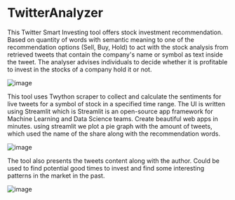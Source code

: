 # TwitterAnalyzer

This Twitter Smart Investing tool offers stock investment recommendation.
Based on quantity of words with semantic meaning to one of the recommendation options (Sell, Buy, Hold) to act with the stock analysis from retrieved 
tweets that contain the company's name or symbol as text inside the tweet.
The analyser advises individuals to decide whether it is profitable to invest in the stocks of a company hold it or not.

![image](https://user-images.githubusercontent.com/48416212/172024851-dad58c8d-fe3f-4ed2-af94-b26dea5bbddb.png)

This tool uses Twython scraper to collect and calculate the sentiments for live tweets for a
symbol of stock in a specified time range.
The UI is written using Streamlit which is Streamlit is an open-source app framework for Machine Learning and Data Science teams. 
Create beautiful web apps in minutes. using streamlit we plot a pie graph with the amount of tweets,
which used the name of the share along with the recommendation words.

![image](https://user-images.githubusercontent.com/48416212/172024882-f004a379-4fda-41ca-b537-873f7621af65.png)

The tool also presents the tweets content along with the author.
Could be used to find potential good times to invest and find some interesting patterns in the market in the past.

![image](https://user-images.githubusercontent.com/48416212/172024912-1aea7084-2539-486f-94ee-69ec2586ceaf.png)





